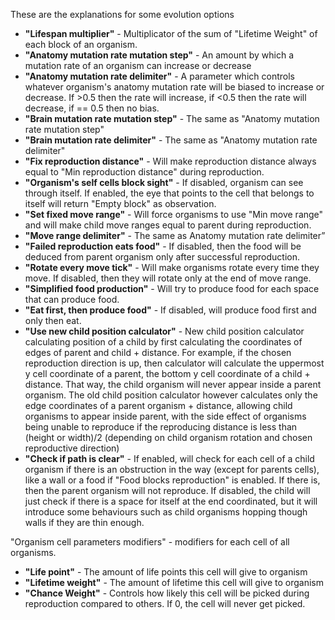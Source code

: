 These are the explanations for some evolution options
- **"Lifespan multiplier"** - Multiplicator of the sum of "Lifetime Weight" of each block of an organism.
- **"Anatomy mutation rate mutation step"** - An amount by which a mutation rate of an organism can increase or decrease
- **"Anatomy mutation rate delimiter"** - A parameter which controls whatever organism's anatomy mutation rate will be biased to increase or decrease. If >0.5 then the rate will increase, if <0.5 then the rate will decrease, if == 0.5 then no bias.
- **"Brain mutation rate mutation step"** - The same as "Anatomy mutation rate mutation step"
- **"Brain mutation rate delimiter"** - The same as "Anatomy mutation rate delimiter"
- **"Fix reproduction distance"** - Will make reproduction distance always equal to "Min reproduction distance" during reproduction.
- **"Organism's self cells block sight"** - If disabled, organism can see through itself. If enabled, the eye that points to the cell that belongs to itself will return "Empty block" as observation.
- **"Set fixed move range"** - Will force organisms to use "Min move range" and will make child move ranges equal to parent during reproduction.
- **"Move range delimiter"** - The same as Anatomy mutation rate delimiter”
- **"Failed reproduction eats food"** - If disabled, then the food will be deduced from parent organism only after successful reproduction.
- **"Rotate every move tick"** - Will make organisms rotate every time they move. If disabled, then they will rotate only at the end of move range.
- **"Simplified food production"** - Will try to produce food for each space that can produce food.
- **"Eat first, then produce food"** - If disabled, will produce food first and only then eat.
- **"Use new child position calculator"** - New child position calculator calculating position of a child by first calculating the coordinates of edges of parent and child + distance. For example, if the chosen reproduction direction is up, then calculator will calculate the uppermost y cell coordinate of a parent, the bottom y cell coordinate of a child + distance. That way, the child organism will never appear inside a parent organism. The old child position calculator however calculates only the edge coordinates of a parent organism + distance, allowing child organisms to appear inside parent, with the side effect of organisms being unable to reproduce if the reproducing distance is less than (height or width)/2 (depending on child organism rotation and chosen reproductive direction)
- **"Check if path is clear"** - If enabled, will check for each cell of a child organism if there is an obstruction in the way (except for parents cells), like a wall or a food if "Food blocks reproduction" is enabled. If there is, then the parent organism will not reproduce. If disabled, the child will just check if there is a space for itself at the end coordinated, but it will introduce some behaviours such as child organisms hopping though walls if they are thin enough.

"Organism cell parameters modifiers" - modifiers for each cell of all organisms.
- **"Life point"** - The amount of life points this cell will give to organism
- **"Lifetime weight"** - The amount of lifetime this cell will give to organism
- **"Chance Weight"** - Controls how likely this cell will be picked during reproduction compared to others. If 0, the cell will never get picked.